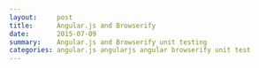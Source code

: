 ```yaml
---
layout:     post
title:      Angular.js and Browserify
date:       2015-07-09
summary:    Angular.js and Browserify unit testing
categories: angular.js angularjs angular browserify unit test
---
```



